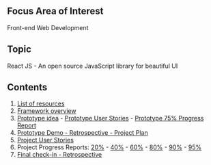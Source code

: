 ## Focus Area of Interest
Front-end Web Development

## Topic
React JS - An open source JavaScript library for beautiful UI

## Contents
1. [List of resources](https://maggievu.github.io/learning-reactjs/posts/week-09-10)
2. [Framework overview](https://maggievu.github.io/learning-reactjs/posts/week-09-17)
3. [Prototype idea](https://maggievu.github.io/learning-reactjs/posts/week-09-17-02) - [Prototype User Stories](https://maggievu.github.io/learning-reactjs/posts/week-09-24) - [Prototype 75% Progress Report](https://maggievu.github.io/learning-reactjs/posts/week-10-01)
6. [Prototype Demo - Retrospective - Project Plan](https://maggievu.github.io/learning-reactjs/posts/week-10-08)
7. [Project User Stories](https://maggievu.github.io/learning-reactjs/posts/week-10-15)
8. Project Progress Reports: [20%](posts/week-10-22) - [40%](https://maggievu.github.io/learning-reactjs/posts/week-10-29) - [60%](https://maggievu.github.io/learning-reactjs/posts/week-11-05) - [80%](https://maggievu.github.io/learning-reactjs/posts/week-11-12) - [90%](https://maggievu.github.io/learning-reactjs/posts/week-11-19) - [95%](https://maggievu.github.io/learning-reactjs/posts/week-11-26)
14. [Final check-in - Retrospective](https://maggievu.github.io/learning-reactjs/posts/week-12-03)
